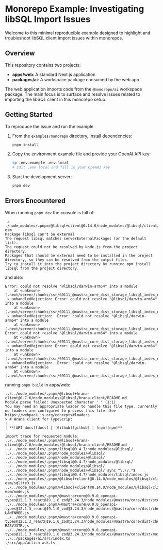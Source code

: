 # Monorepo Example: Investigating libSQL Import Issues

Welcome to this minimal reproducible example designed to highlight and troubleshoot libSQL client import issues within monorepos.

## Overview

This repository contains two projects:
- **apps/web**: A standard Next.js application.
- **packages/ai**: A workspace package consumed by the web app.

The web application imports code from the `@monorepo/ai` workspace package. The main focus is to surface and resolve issues related to importing the libSQL client in this monorepo setup.

## Getting Started

To reproduce the issue and run the example:

1. From the `examples/monorepo` directory, install dependencies:
   ```bash
   pnpm install
   ```

2. Copy the environment example file and provide your OpenAI API key:
   ```bash
   cp .env.example .env.local
   # Edit .env.local and fill in your OpenAI key
   ```

3. Start the development server:
   ```bash
   pnpm dev
   ```

## Errors Encountered

When running `pnpm dev` the console is full of:

```
 ⚠ ./node_modules/.pnpm/@libsql+client@0.14.0/node_modules/@libsql/client/lib-esm
Package libsql can't be external
The request libsql matches serverExternalPackages (or the default list).
The request could not be resolved by Node.js from the project directory.
Packages that should be external need to be installed in the project directory, so they can be resolved from the output files.
Try to install it into the project directory by running npm install libsql from the project directory.
```

and also:

```
Error: could not resolve "@libsql/darwin-arm64" into a module
    at <unknown> (.next/server/chunks/ssr/69111_@mastra_core_dist_storage_libsql_index_e147a2b3.js:12:16)
 ⨯ unhandledRejection: Error: could not resolve "@libsql/darwin-arm64" into a module
    at <unknown> (.next/server/chunks/ssr/69111_@mastra_core_dist_storage_libsql_index_e147a2b3.js:12:16)
 ⨯ unhandledRejection:  Error: could not resolve "@libsql/darwin-arm64" into a module
    at <unknown> (.next/server/chunks/ssr/69111_@mastra_core_dist_storage_libsql_index_e147a2b3.js:12:16)
Error: could not resolve "@libsql/darwin-arm64" into a module
    at <unknown> (.next/server/chunks/ssr/69111_@mastra_core_dist_storage_libsql_index_e147a2b3.js:12:16)
 ⨯ unhandledRejection: Error: could not resolve "@libsql/darwin-arm64" into a module
    at <unknown> (.next/server/chunks/ssr/69111_@mastra_core_dist_storage_libsql_index_e147a2b3.js:12:16)
 ⨯ unhandledRejection:  Error: could not resolve "@libsql/darwin-arm64" into a module
    at <unknown> (.next/server/chunks/ssr/69111_@mastra_core_dist_storage_libsql_index_e147a2b3.js:12:16)
```

running `pnpm build` in apps/web:

```
../../node_modules/.pnpm/@libsql+hrana-client@0.7.0/node_modules/@libsql/hrana-client/README.md
Module parse failed: Unexpected character ' ' (1:1)
You may need an appropriate loader to handle this file type, currently no loaders are configured to process this file. See https://webpack.js.org/concepts#loaders
> # Hrana client for TypeScript
|
| **[API docs][docs] | [Github][github] | [npm][npm]**

Import trace for requested module:
../../node_modules/.pnpm/@libsql+hrana-client@0.7.0/node_modules/@libsql/hrana-client/README.md
../../node_modules/.pnpm/libsql@0.4.7/node_modules/@libsql/ ../../node_modules/.pnpm/node_modules/@libsql/ ../../node_modules/.pnpm/node_modules/@libsql/ ../../node_modules/.pnpm/libsql@0.4.7/node_modules/@libsql/ ../../node_modules/.pnpm/node_modules/@libsql/ ../../node_modules/.pnpm/node_modules/@libsql/ sync ^\.\/.*$
../../node_modules/.pnpm/libsql@0.4.7/node_modules/libsql/index.js
../../node_modules/.pnpm/@libsql+client@0.14.0/node_modules/@libsql/client/lib-esm/sqlite3.js
../../node_modules/.pnpm/@libsql+client@0.14.0/node_modules/@libsql/client/lib-esm/node.js
../../node_modules/.pnpm/@mastra+core@0.9.0_openapi-types@12.1.3_react@19.1.0_zod@3.24.3/node_modules/@mastra/core/dist/storage/libsql/index.js
../../node_modules/.pnpm/@mastra+core@0.9.0_openapi-types@12.1.3_react@19.1.0_zod@3.24.3/node_modules/@mastra/core/dist/chunk-LANFNMEE.js
../../node_modules/.pnpm/@mastra+core@0.9.0_openapi-types@12.1.3_react@19.1.0_zod@3.24.3/node_modules/@mastra/core/dist/chunk-RASVJ3TR.js
../../node_modules/.pnpm/@mastra+core@0.9.0_openapi-types@12.1.3_react@19.1.0_zod@3.24.3/node_modules/@mastra/core/dist/mastra/index.js
../../packages/ai/src/index.ts
./src/app/action-ask.ts
```

